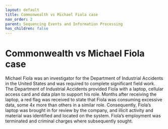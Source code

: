 ```yaml
---
layout: default
title: Commonwealth vs Michael Fiola case
nav_order: 2
parent: Sequencing Events and Information Processing
has_children: false
---
```


# Commonwealth vs Michael Fiola case

Michael Fiola was an investigator for the Department of Industrial Accidents in the United States and was required to complete significant field work. The Department of Industrial Accidents provided Fiola with a laptop, cellular access card and data plan to support his role. Months after receiving the laptop, a red flag was received to state that Fiola was consuming excessive data, some 4x more than others in a similar role. Consequently, Fiola’s laptop was brought in for review by the company, and illicit activity and material was identified and located on the system. Fiola’s employment was terminated and criminal charges where subsequently sought.
